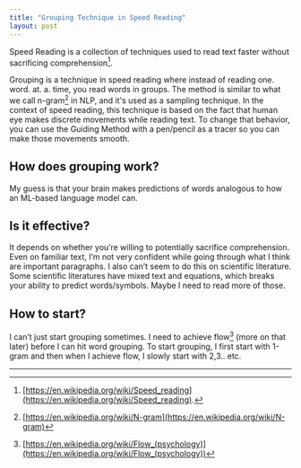 ```yaml
---
title: "Grouping Technique in Speed Reading"
layout: post
---
```


Speed Reading is a collection of techniques used to read text faster without sacrificing comprehension[^1].

Grouping is a technique in speed reading where instead of reading one. word. at. a. time, you read words in groups. The method is similar to what we call n-gram[^2] in NLP, and it's used as a sampling technique. In the context of speed reading, this technique is based on the fact that human eye makes discrete movements while reading text. To change that behavior, you can use the Guiding Method with a pen/pencil as a tracer so you can make those movements smooth.

## How does grouping work?

My guess is that your brain makes predictions of words analogous to how an ML-based language model can.

## Is it effective?

It depends on whether you’re willing to potentially sacrifice comprehension. Even on familiar text, I’m not very confident while going through what I think are important paragraphs. I also can’t seem to do this on scientific literature. Some scientific literatures have mixed text and equations, which breaks your ability to predict words/symbols. Maybe I need to read more of those.

## How to start?
I can’t just start grouping sometimes. I need to achieve flow[^3] (more on that later) before I can hit word grouping. To start grouping, I first start with 1-gram and then when I achieve flow, I slowly start with 2,3.. etc.

--------

  [^1]: [https://en.wikipedia.org/wiki/Speed_reading](https://en.wikipedia.org/wiki/Speed_reading).
  [^2]: [https://en.wikipedia.org/wiki/N-gram](https://en.wikipedia.org/wiki/N-gram)
  [^3]: [https://en.wikipedia.org/wiki/Flow_(psychology)](https://en.wikipedia.org/wiki/Flow_(psychology))


